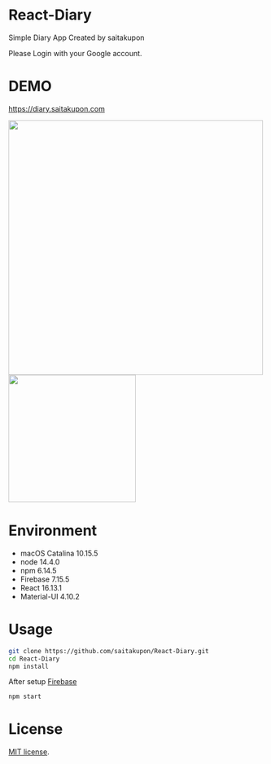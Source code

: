 # React-Diary
 
Simple Diary App Created by saitakupon

Please Login with your Google account.
 
# DEMO
 
https://diary.saitakupon.com

<img width="500" alt="" src="https://user-images.githubusercontent.com/58939922/102261067-82408000-3f54-11eb-9478-9c91e02f209d.png"><img width="250" alt="" src="https://user-images.githubusercontent.com/58939922/102261538-29251c00-3f55-11eb-9729-ad601f7a5120.jpeg">
# Environment

* macOS Catalina 10.15.5
* node 14.4.0
* npm 6.14.5
* Firebase 7.15.5
* React 16.13.1
* Material-UI 4.10.2
 
# Usage
 
```zsh
git clone https://github.com/saitakupon/React-Diary.git
cd React-Diary
npm install
```
After setup [Firebase](https://firebase.google.com)
```zsh
npm start
```
 
# License
[MIT license](https://en.wikipedia.org/wiki/MIT_License).

